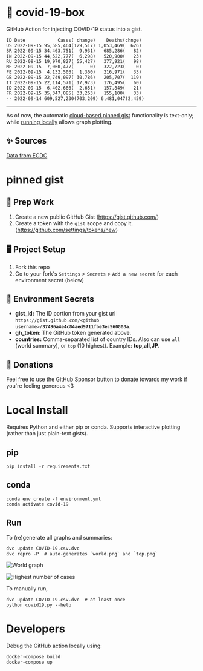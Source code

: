 # 🏥 covid-19-box

GitHub Action for injecting COVID-19 status into a gist.

```
ID Date            Cases( change)    Deaths(chnge)
US 2022-09-15 95,585,464(129,517) 1,053,469(  626)
BR 2022-09-15 34,463,751(  9,931)   685,286(   82)
IN 2022-09-15 44,522,777(  6,298)   520,900(   23)
RU 2022-09-15 19,970,827( 55,427)   377,921(   98)
ME 2022-09-15  7,060,477(      0)   322,723(    0)
PE 2022-09-15  4,132,503(  1,360)   216,971(   33)
GB 2022-09-15 22,749,097( 30,786)   205,707(  119)
IT 2022-09-15 22,114,571( 17,973)   176,495(   60)
ID 2022-09-15  6,402,686(  2,651)   157,849(   21)
FR 2022-09-15 35,347,085( 33,263)   155,100(   33)
-- 2022-09-14 609,527,230(703,209) 6,481,047(2,459)
```

---

As of now, the automatic [cloud-based pinned gist](#pinned-gist) functionality is text-only;
while [running locally](#local-install) allows graph plotting.

## ✨ Sources

[Data from ECDC](https://www.ecdc.europa.eu/en/publications-data/download-todays-data-geographic-distribution-covid-19-cases-worldwide)

# pinned gist

## 🎒 Prep Work
1. Create a new public GitHub Gist (https://gist.github.com/)
1. Create a token with the `gist` scope and copy it. (https://github.com/settings/tokens/new)

## 🖥 Project Setup
1. Fork this repo
1. Go to your fork's `Settings` > `Secrets` > `Add a new secret` for each environment secret (below)

## 🤫 Environment Secrets
- **gist_id:** The ID portion from your gist url `https://gist.github.com/<github username>/`**`37496a4e4c84aed9711fbe3ec560888a`**.
- **gh_token:** The GitHub token generated above.
- **countries:** Comma-separated list of country IDs. Also can use `all` (world summary), or `top` (10 highest). Example: **top,all,JP**.

## 💸 Donations

Feel free to use the GitHub Sponsor button to donate towards my work if you're feeling generous <3

# Local Install

Requires Python and either pip or conda. Supports interactive plotting (rather than just plain-text gists).

## pip

```
pip install -r requirements.txt
```

## conda

```
conda env create -f environment.yml
conda activate covid-19
```

## Run

To (re)generate all graphs and summaries:

```
dvc update COVID-19.csv.dvc
dvc repro -P  # auto-generates `world.png` and `top.png`
```

![World graph](world.png)

![Highest number of cases](top.png)

To manually run,

```
dvc update COVID-19.csv.dvc  # at least once
python covid19.py --help
```

# Developers

Debug the GitHub action locally using:

```
docker-compose build
docker-compose up
```
